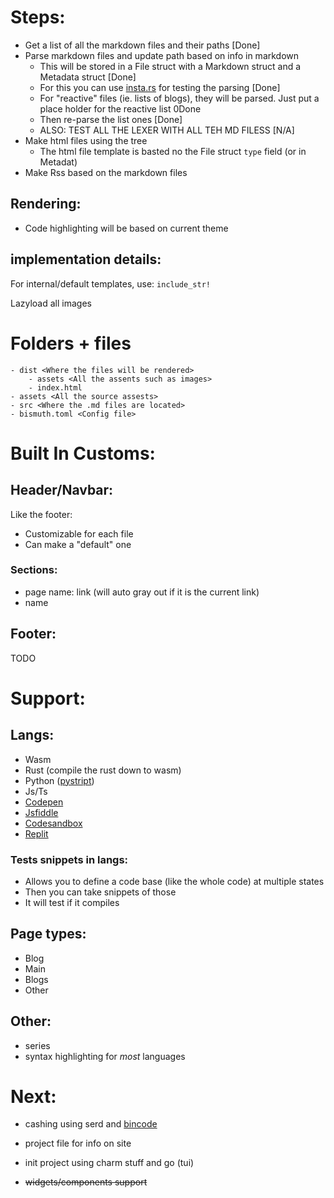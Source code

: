 # Steps:

- Get a list of all the markdown files and their paths [Done]
- Parse markdown files and update path based on info in markdown
    - This will be stored in a File struct with a Markdown struct and a Metadata struct [Done]
    - For this you can use [insta.rs](https://insta.rs/) for testing the parsing [Done]
    - For "reactive" files (ie. lists of blogs), they will be parsed. Just put a place holder for the reactive list 0Done
    - Then re-parse the list ones [Done]
    - ALSO: TEST ALL THE LEXER WITH ALL TEH MD FILESS [N/A]
- Make html files using the tree
    - The html file template is basted no the File struct `type` field (or in Metadat)
- Make Rss based on the markdown files

## Rendering:
- Code highlighting will be based on current theme

## implementation details:
For internal/default templates, use:
`include_str!`

Lazyload all images

# Folders + files
```
- dist <Where the files will be rendered>
    - assets <All the assents such as images>
    - index.html
- assets <All the source assests>
- src <Where the .md files are located>
- bismuth.toml <Config file>
```

# Built In Customs:
## Header/Navbar:
Like the footer:
- Customizable for each file
- Can make a "default" one
### Sections:
- page name: link (will auto gray out if it is the current link)
- name
## Footer:
TODO

# Support:
## Langs:
- Wasm
- Rust (compile the rust down to wasm)
- Python ([pystript](https://pyscript.net/))
- Js/Ts
- [Codepen](https://codepen.io/)
- [Jsfiddle](https://jsfiddle.net/)
- [Codesandbox](https://codesandbox.io/)
- [Replit](https://replit.com/)
### Tests snippets in langs:
- Allows you to define a code base (like the whole code) at multiple states
- Then you can take snippets of those
- It will test if it compiles
## Page types:
- Blog
- Main
- Blogs
- Other
## Other:
- series
- syntax highlighting for *most* languages

# Next:
- cashing using serd and [bincode](https://crates.io/crates/bincode)
- project file for info on site
- init project using charm stuff and go (tui)

- ~~widgets/components support~~
